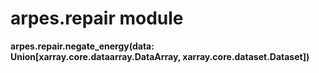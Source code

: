 arpes.repair module
===================

**arpes.repair.negate\_energy(data:
Union\[xarray.core.dataarray.DataArray, xarray.core.dataset.Dataset\])**
